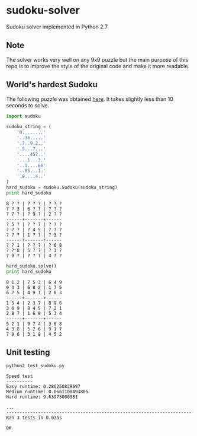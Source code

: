 # sudoku-solver

Sudoku solver implemented in Python 2.7

## Note

The solver works very well on any 9x9 puzzle but the main purpose of this repo is to improve the style of the original code and make it more readable.

## World's hardest Sudoku

The following puzzle was obtained [here](http://www.telegraph.co.uk/news/science/science-news/9359579/Worlds-hardest-sudoku-can-you-crack-it.html). It takes slightly less than 10 seconds to solve.

```python
import sudoku

sudoku_string = (
    '8........'
    '..36.....'
    '.7..9.2..'
    '.5...7...'
    '....457..'
    '...1...3.'
    '..1....68'
    '..85...1.'
    '.9....4..'
)
hard_sudoku = sudoku.Sudoku(sudoku_string)
print hard_sudoku
```

```
8 ? ? | ? ? ? | ? ? ?
? ? 3 | 6 ? ? | ? ? ?
? 7 ? | ? 9 ? | 2 ? ?
------+-------+------
? 5 ? | ? ? 7 | ? ? ?
? ? ? | ? 4 5 | 7 ? ?
? ? ? | 1 ? ? | ? 3 ?
------+-------+------
? ? 1 | ? ? ? | ? 6 8
? ? 8 | 5 ? ? | ? 1 ?
? 9 ? | ? ? ? | 4 ? ?
```

```python
hard_sudoku.solve()
print hard_sudoku
```

```
8 1 2 | 7 5 3 | 6 4 9
9 4 3 | 6 8 2 | 1 7 5
6 7 5 | 4 9 1 | 2 8 3
------+-------+------
1 5 4 | 2 3 7 | 8 9 6
3 6 9 | 8 4 5 | 7 2 1
2 8 7 | 1 6 9 | 5 3 4
------+-------+------
5 2 1 | 9 7 4 | 3 6 8
4 3 8 | 5 2 6 | 9 1 7
7 9 6 | 3 1 8 | 4 5 2
```

## Unit testing

```
python2 test_sudoku.py
```

```
Speed test
----------
Easy runtime: 0.286250829697
Medium runtime: 0.0661108493805
Hard runtime: 9.63975000381

...
----------------------------------------------------------------------
Ran 3 tests in 0.035s

OK
```
